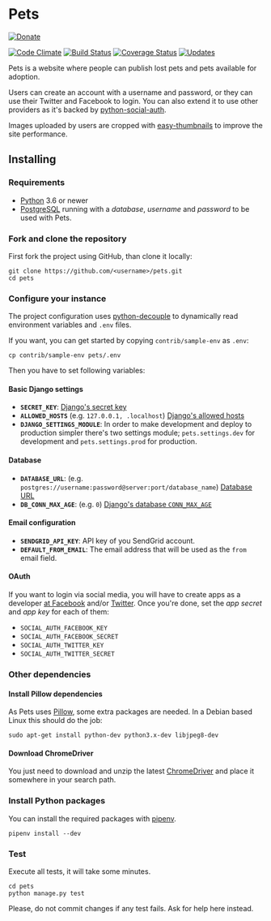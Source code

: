 # Pets

[![Donate](https://img.shields.io/badge/patreon-donate-ff69b4.svg)](https://www.patreon.com/jllorencetti)

[![Code Climate](https://codeclimate.com/github/jllorencetti/pets/badges/gpa.svg)](https://codeclimate.com/github/jllorencetti/pets)
[![Build Status](https://travis-ci.org/jllorencetti/pets.svg?branch=master)](https://travis-ci.org/jllorencetti/pets)
[![Coverage Status](https://coveralls.io/repos/github/jllorencetti/pets/badge.svg?branch=master)](https://coveralls.io/github/jllorencetti/pets?branch=master)
[![Updates](https://pyup.io/repos/github/jllorencetti/pets/shield.svg)](https://pyup.io/repos/github/jllorencetti/pets/)

Pets is a website where people can publish lost pets
and pets available for adoption.

Users can create an account with a username and password,
or they can use their Twitter and Facebook to login. You can also extend it to use other providers as it's backed by [python-social-auth](https://pypi.python.org/pypi/python-social-auth).

Images uploaded by users are cropped with [easy-thumbnails](https://pypi.python.org/pypi/easy-thumbnails) to improve the site performance.

## Installing

### Requirements

* [Python](https://python.org) 3.6 or newer
* [PostgreSQL](https://www.postgresql.org) running with a _database_, _username_ and _password_ to be used with Pets.


### Fork and clone the repository

First fork the project using GitHub, than clone it locally:

```console
git clone https://github.com/<username>/pets.git
cd pets
```

### Configure your instance

The project configuration uses [python-decouple](https://pypi.python.org/pypi/python-decouple/) to dynamically read environment variables and `.env` files.

If you want, you can get started by copying `contrib/sample-env` as `.env`:

```console
cp contrib/sample-env pets/.env
```

Then you have to set following variables:

#### Basic Django settings

* **`SECRET_KEY`**: [Django's secret key](https://docs.djangoproject.com/en/1.8/ref/settings/#std:setting-SECRET_KEY)
* **`ALLOWED_HOSTS`** (e.g. `127.0.0.1, .localhost`) [Django's allowed hosts](https://docs.djangoproject.com/en/1.8/ref/settings/#allowed-hosts)
* **`DJANGO_SETTINGS_MODULE`**: In order to make development and deploy to production simpler there's two settings module; `pets.settings.dev` for development and `pets.settings.prod` for production.

#### Database

* **`DATABASE_URL`**: (e.g. `postgres://username:password@server:port/database_name`) [Database URL](https://github.com/kennethreitz/dj-database-url#url-schema)
* **`DB_CONN_MAX_AGE`**: (e.g. `0`) [Django's database `CONN_MAX_AGE`](https://docs.djangoproject.com/en/1.8/ref/settings/#std:setting-CONN_MAX_AGE`)

#### Email configuration

* **`SENDGRID_API_KEY`**: API key of you SendGrid account.
* **`DEFAULT_FROM_EMAIL`**: The email address that will be used as the `from` email field.

#### OAuth

If you want to login via social media, you will have to create apps as a developer [at Facebook](https://developers.facebook.com) and/or [Twitter](https://apps.twitter.com). Once you're done, set the _app secret_ and _app key_ for each of them:

* `SOCIAL_AUTH_FACEBOOK_KEY`
* `SOCIAL_AUTH_FACEBOOK_SECRET`
* `SOCIAL_AUTH_TWITTER_KEY`
* `SOCIAL_AUTH_TWITTER_SECRET`

### Other dependencies

#### Install Pillow dependencies

As Pets uses [Pillow](https://pypi.python.org/pypi/Pillow), some extra packages are needed. In a Debian based Linux this should do the job:

```console
sudo apt-get install python-dev python3.x-dev libjpeg8-dev
```

#### Download ChromeDriver

You just need to download and unzip the latest [ChromeDriver](https://sites.google.com/a/chromium.org/chromedriver/downloads) and place it somewhere in your search path.

### Install Python packages

You can install the required packages with [pipenv](https://github.com/pypa/pipenv).

```console
pipenv install --dev
```

### Test

Execute all tests, it will take some minutes.

```console
cd pets
python manage.py test
```

Please, do not commit changes if any test fails. Ask for help here instead.